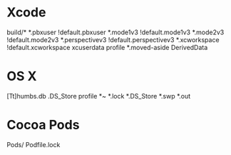 # Xcode
build/*
*.pbxuser
!default.pbxuser
*.mode1v3
!default.mode1v3
*.mode2v3
!default.mode2v3
*.perspectivev3
!default.perspectivev3
*.xcworkspace
!default.xcworkspace
xcuserdata
profile
*.moved-aside
DerivedData

# OS X
[Tt]humbs.db
.DS_Store
profile
*~
*.lock
*.DS_Store
*.swp
*.out

# Cocoa Pods
Pods/
Podfile.lock